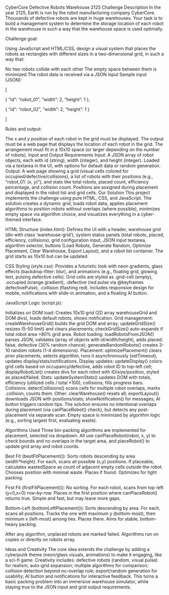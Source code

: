 CyberCore Defective Robots Warehouse 2125
Challenge Description
In the year 2125, Earth is run by the robot manufacturing company CyberCore. Thousands of defective robots are kept in huge warehouses. Your task is to build a management system to determine the storage location of each robot in the warehouse in such a way that the warehouse space is used optimally.

Challenge goal:

Using JavaScript and HTML/CSS, design a visual system that places the robots as rectangles with different sizes in a two-dimensional grid, in such a way that:

No two robots collide with each other
The empty space between them is minimized
The robot data is received via a JSON input
Sample input (JSON):

[

{ “id”: “robot_01”, “width”: 2, “height”: 1 },

{ “id”: “robot_02”, “width”: 2, “height”: 1 }

]

Rules and output:

The x and y position of each robot in the grid must be displayed.
The output must be a web page that displays the location of each robot in the grid.
The arrangement must fit in a 10x10 space (or larger depending on the number of robots).
Input and Output Requirements
Input: A JSON array of robot objects, each with id (string), width (integer), and height (integer). Loaded via a textarea in the UI, with options for default data or random generation.
Output: A web page showing a grid (visual cells colored for occupied/defective/collisions), a list of robots with their positions (e.g., “robot_01: (x, y)”), and stats like total robots, placed count, efficiency percentage, and collision count. Positions are assigned during placement and displayed in the robot list and grid cells.
Our Solution
This project implements the challenge using pure HTML, CSS, and JavaScript. The solution creates a dynamic grid, loads robot data, applies placement algorithms to position robots without overlaps (where possible), minimizes empty space via algorithm choice, and visualizes everything in a cyber-themed interface.

HTML Structure (index.html): Defines the UI with a header, warehouse grid (div with class ‘warehouse-grid’), system status panels (total robots, placed, efficiency, collisions), grid configuration input, JSON input textarea, algorithm selector, buttons (Load Robots, Generate Random, Optimize Placement, Clear Warehouse, Export Layout), and a robot list container. The grid starts as 10x10 but can be updated.

CSS Styling (style.css): Provides a futuristic look with neon gradients, glass effects (backdrop-filter: blur), and animations (e.g., floating grid, glowing text, pulsing defective cells). Grid cells are styled as .grid-cell (empty), .occupied (orange gradient), .defective (red pulse via @keyframes defectivePulse), .collision (flashing red). Includes responsive design for mobile, notifications with slide-in animation, and a floating AI button.

JavaScript Logic (script.js):

Initializes on DOM load: Creates 10x10 grid (2D array warehouseGrid and DOM divs), loads default robots, shows notification.
Grid management: createWarehouseGrid() builds the grid DOM and array; updateGridSize() resizes (5-50 limit) and clears placements; checkGridSize() auto-expands if total robot area >80% grid area.
Robot loading: loadRobotsFromJSON() parses JSON, validates (array of objects with id/width/height), adds placed: false, defective (30% random chance); generateRandomRobots() creates 3-10 random robots (1-4 dimensions).
Placement: optimizePlacement() clears prior placements, selects algorithm, runs it asynchronously (setTimeout), updates display/stats/notifications.
Display updates: updateDisplay() colors grid cells based on occupancy/defective, adds robot ID to top-left cell; displayRobotList() creates divs for each robot with ID/size/position, styled as placed/failed.
Stats: updateSystemStats() updates DOM with totals, efficiency (utilized cells / total *100), collisions; fills progress bars.
Collisions: detectCollisions() scans cells for multiple robot overlaps, marks .collision, counts them.
Other: clearWarehouse() resets all; exportLayout() downloads JSON with positions/stats; showNotification() for messages; AI button triggers random tips.
The solution ensures no intentional overlaps during placement (via canPlaceRobot() check), but detects any post-placement via separate scan. Empty space is minimized by algorithm logic (e.g., sorting largest first, evaluating waste).

Algorithms Used
Three bin-packing algorithms are implemented for placement, selected via dropdown. All use canPlaceRobot(robot, x, y) to check bounds and no overlaps in the target area, and placeRobot() to update grid array and robot coords.

Best Fit (bestFitPlacement()): Sorts robots descending by area (width*height). For each, scans all possible (x,y) positions. If placeable, calculates wastedSpace as count of adjacent empty cells outside the robot. Chooses position with minimal waste. Places if found. Optimizes for tight packing.

First Fit (firstFitPlacement()): No sorting. For each robot, scans from top-left (y=0,x=0) row-by-row. Places in the first position where canPlaceRobot() returns true. Simple and fast, but may leave more gaps.

Bottom-Left (bottomLeftPlacement()): Sorts descending by area. For each, scans all positions. Tracks the one with maximum y (bottom-most), then minimum x (left-most) among ties. Places there. Aims for stable, bottom-heavy packing.

After any algorithm, unplaced robots are marked failed. Algorithms run on copies or directly on robots array.

Ideas and Creativity
The core idea extends the challenge by adding a cyberpunk theme (neon/glass visuals, animations) to make it engaging, like a sci-fi game. Creativity includes: defective robots (random, visual pulse) for realism; auto-grid expansion; multiple algorithms for comparison; collision detection beyond no-overlap rule; export/random generation for usability; AI button and notifications for interactive feedback. This turns a basic packing problem into an immersive warehouse simulator, while staying true to the JSON input and grid output requirements.
